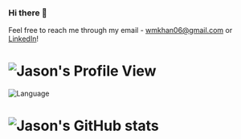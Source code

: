 ### Hi there 👋
Feel free to reach me through my email - wmkhan06@gmail.com or <a href="https://www.linkedin.com/in/wali-khan-68238a205/">LinkedIn</a>!

# ![Jason's Profile View](https://komarev.com/ghpvc/?username=walikhancodes&color=blue)

![Language](https://github-readme-stats.vercel.app/api/top-langs/?username=walikhancodes&layout=compact)


# ![Jason's GitHub stats](https://github-readme-stats.vercel.app/api?username=walikhancodes&show_icons=true&theme=radical)
